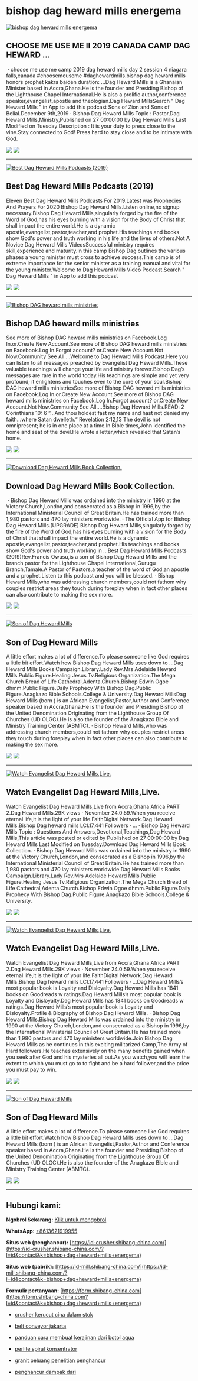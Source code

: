 # bishop dag heward mills energema

<a href="https://swt.shibang-china.com/?l=id&img&k=bishop+dag+heward+mills+energema" target="_blank">![bishop dag heward mills energema](http://static.shibang-china.com/all-800x300/818.jpg)</a>

## CHOOSE ME USE ME II 2019 CANADA CAMP DAG HEWARD …
&nbsp;&#0183;&#32;choose me use me camp 2019 dag heward mills day 2 session 4 niagara falls,canada #choosemeuseme #daghewardmills.bishop dag heward mills honors prophet kakra baiden duration: …Dag Heward Mills is a Ghanaian Minister based in Accra,Ghana.He is the founder and Presiding Bishop of the Lighthouse Chapel International.He is also a prolific author,conference speaker,evangelist,apostle and theologian.Dag Heward MillsSearch &quot; Dag Heward Mills &quot; in App to add this podcast Sons of Zion and Sons of Belial.December 9th,2019&nbsp;&#0183;&#32;Bishop Dag Heward Mills Topic : Pastor,Dag Heward Mills,Ministry,Published on 27 00:00:00 by Dag Heward Mills Last Modified on Tuesday Description : It is your duty to press close to the vine.Stay connected to God! Press hard to stay close and to be intimate with God.


<a href="https://whatsapp.shibangsoft.com/WhatsApp.php" target="_blank" title="WhatsApp">![](http://static.shibang-china.com/icon/whatsapp.png)</a> <a href="https://swt.shibang-china.com/?l=id&icon&k=bishop+dag+heward+mills+energema" target="_blank">![](http://static.shibang-china.com/icon/chat-id.png)</a>

---

<a href="https://swt.shibang-china.com/?l=id&img&k=bishop+dag+heward+mills+energema" target="_blank">![Best Dag Heward Mills Podcasts (2019)](http://static.shibang-china.com/all-800x300/346.jpg)</a>

## Best Dag Heward Mills Podcasts (2019)
Eleven Best Dag Heward Mills Podcasts For 2019.Latest was Prophecies And Prayers For 2020 Bishop Dag Heward Mills.Listen online,no signup necessary.Bishop Dag Heward Mills,singularly forged by the fire of the Word of God,has his eyes burning with a vision for the Body of Christ that shall impact the entire world.He is a dynamic apostle,evangelist,pastor,teacher,and prophet.His teachings and books show God's power and truth working in his life and the lives of others.Not A Novice Dag Heward Mills VideosSuccessful ministry requires skill,experience and maturity.In this camp Bishop Dag outlines the various phases a young minister must cross to achieve success.This camp is of extreme importance for the senior minister as a training manual and vital for the young minister.Welcome to Dag Heward Mills Video Podcast.Search &quot; Dag Heward Mills &quot; in App to add this podcast


<a href="https://whatsapp.shibangsoft.com/WhatsApp.php" target="_blank" title="WhatsApp">![](http://static.shibang-china.com/icon/whatsapp.png)</a> <a href="https://swt.shibang-china.com/?l=id&icon&k=bishop+dag+heward+mills+energema" target="_blank">![](http://static.shibang-china.com/icon/chat-id.png)</a>

---

<a href="https://swt.shibang-china.com/?l=id&img&k=bishop+dag+heward+mills+energema" target="_blank">![Bishop DAG heward mills ministries](http://static.shibang-china.com/all-800x300/774.jpg)</a>

## Bishop DAG heward mills ministries
See more of Bishop DAG heward mills ministries on Facebook.Log In.or.Create New Account.See more of Bishop DAG heward mills ministries on Facebook.Log In.Forgot account? or.Create New Account.Not Now.Community See All.…‎Welcome to Dag Heward Mills Podcast.Here you can listen to all messages preached by Evangelist Dag Heward Mills.These valuable teachings will change your life and ministry forever.Bishop Dag’s messages are rare in the world today.His teachings are simple and yet very profound; it enlightens and touches even to the core of your soul.Bishop DAG heward mills ministriesSee more of Bishop DAG heward mills ministries on Facebook.Log In.or.Create New Account.See more of Bishop DAG heward mills ministries on Facebook.Log In.Forgot account? or.Create New Account.Not Now.Community See All.…Bishop Dag Heward Mills.READ: 2 Corinthians 10: 6 “…And thou holdest fast my name and hast not denied my faith…where Satan dwelleth.“ Revelation 2:12,13 The devil is not omnipresent; he is in one place at a time.In Bible times,John identified the home and seat of the devil.He wrote a letter,which revealed that Satan’s home.


<a href="https://whatsapp.shibangsoft.com/WhatsApp.php" target="_blank" title="WhatsApp">![](http://static.shibang-china.com/icon/whatsapp.png)</a> <a href="https://swt.shibang-china.com/?l=id&icon&k=bishop+dag+heward+mills+energema" target="_blank">![](http://static.shibang-china.com/icon/chat-id.png)</a>

---

<a href="https://swt.shibang-china.com/?l=id&img&k=bishop+dag+heward+mills+energema" target="_blank">![Download Dag Heward Mills Book Collection.](http://static.shibang-china.com/all-800x300/1449.jpg)</a>

## Download Dag Heward Mills Book Collection.
&nbsp;&#0183;&#32;Bishop Dag Heward Mills was ordained into the ministry in 1990 at the Victory Church,London,and consecrated as a Bishop in 1996,by the International Ministerial Council of Great Britain.He has trained more than 1,980 pastors and 470 lay ministers worldwide.&nbsp;&#0183;&#32;The Official App for Bishop Dag Heward Mills.(UPGRADE) Bishop Dag Heward Mills,singularly forged by the fire of the Word of God,has his eyes burning with a vision for the Body of Christ that shall impact the entire world.He is a dynamic apostle,evangelist,pastor,teacher,and prophet.His teachings and books show God's power and truth working in …Best Dag Heward Mills Podcasts (2019)Rev.Francis Owusu,is a son of Bishop Dag Heward Mills and the branch pastor for the Lighthouse Chapel International,Gurugu Branch,Tamale.A Pastor of Pastors,a teacher of the word of God,an apostle and a prophet.Listen to this podcast and you will be blessed.&nbsp;&#0183;&#32;Bishop Heward Mills,who was addressing church members,could not fathom why couples restrict areas they touch during foreplay when in fact other places can also contribute to making the sex more.


<a href="https://whatsapp.shibangsoft.com/WhatsApp.php" target="_blank" title="WhatsApp">![](http://static.shibang-china.com/icon/whatsapp.png)</a> <a href="https://swt.shibang-china.com/?l=id&icon&k=bishop+dag+heward+mills+energema" target="_blank">![](http://static.shibang-china.com/icon/chat-id.png)</a>

---

<a href="https://swt.shibang-china.com/?l=id&img&k=bishop+dag+heward+mills+energema" target="_blank">![Son of Dag Heward Mills](http://static.shibang-china.com/all-800x300/992.jpg)</a>

## Son of Dag Heward Mills
A little effort makes a lot of difference.To please someone like God requires a little bit effort.Watch how Bishop Dag Heward Mills uses down to …Dag Heward Mills Books Campaign.Library.Lady Rev.Mrs Adelaide Heward Mills.Public Figure.Healing Jesus Tv.Religious Organization.The Mega Church Bread of Life Cathedral,Adenta.Church.Bishop Edwin Ogoe dhmm.Public Figure.Daily Prophecy With Bishop Dag.Public Figure.Anagkazo Bible Schools.College &amp; University.Dag Heward MillsDag Heward Mills (born ) is an African Evangelist,Pastor,Author and Conference speaker based in Accra,Ghana.He is the founder and Presiding Bishop of the United Denomination Originating from the Lighthouse Group Of Churches (UD OLGC).He is also the founder of the Anagkazo Bible and Ministry Training Center (ABMTC).&nbsp;&#0183;&#32;Bishop Heward Mills,who was addressing church members,could not fathom why couples restrict areas they touch during foreplay when in fact other places can also contribute to making the sex more.


<a href="https://whatsapp.shibangsoft.com/WhatsApp.php" target="_blank" title="WhatsApp">![](http://static.shibang-china.com/icon/whatsapp.png)</a> <a href="https://swt.shibang-china.com/?l=id&icon&k=bishop+dag+heward+mills+energema" target="_blank">![](http://static.shibang-china.com/icon/chat-id.png)</a>

---

<a href="https://swt.shibang-china.com/?l=id&img&k=bishop+dag+heward+mills+energema" target="_blank">![Watch Evangelist Dag Heward Mills,Live.](http://static.shibang-china.com/all-800x300/942.jpg)</a>

## Watch Evangelist Dag Heward Mills,Live.
Watch Evangelist Dag Heward Mills,Live from Accra,Ghana Africa PART 2.Dag Heward Mills.29K views &#183; November 24.0:59.When you receive eternal life,it is the light of your life.FaithDigital Network.Dag Heward Mills.Bishop Dag heward mills LCI.17,441 Followers &#183; …&nbsp;&#0183;&#32;Bishop Dag Heward Mills Topic : Questions And Answers,Devotional,Teachings,Dag Heward Mills,This article was posted or edited by Published on 27 00:00:00 by Dag Heward Mills Last Modified on Tuesday.Download Dag Heward Mills Book Collection.&nbsp;&#0183;&#32;Bishop Dag Heward Mills was ordained into the ministry in 1990 at the Victory Church,London,and consecrated as a Bishop in 1996,by the International Ministerial Council of Great Britain.He has trained more than 1,980 pastors and 470 lay ministers worldwide.Dag Heward Mills Books Campaign.Library.Lady Rev.Mrs Adelaide Heward Mills.Public Figure.Healing Jesus Tv.Religious Organization.The Mega Church Bread of Life Cathedral,Adenta.Church.Bishop Edwin Ogoe dhmm.Public Figure.Daily Prophecy With Bishop Dag.Public Figure.Anagkazo Bible Schools.College &amp; University.


<a href="https://whatsapp.shibangsoft.com/WhatsApp.php" target="_blank" title="WhatsApp">![](http://static.shibang-china.com/icon/whatsapp.png)</a> <a href="https://swt.shibang-china.com/?l=id&icon&k=bishop+dag+heward+mills+energema" target="_blank">![](http://static.shibang-china.com/icon/chat-id.png)</a>

---

<a href="https://swt.shibang-china.com/?l=id&img&k=bishop+dag+heward+mills+energema" target="_blank">![Watch Evangelist Dag Heward Mills,Live.](http://static.shibang-china.com/all-800x300/1280.jpg)</a>

## Watch Evangelist Dag Heward Mills,Live.
Watch Evangelist Dag Heward Mills,Live from Accra,Ghana Africa PART 2.Dag Heward Mills.29K views &#183; November 24.0:59.When you receive eternal life,it is the light of your life.FaithDigital Network.Dag Heward Mills.Bishop Dag heward mills LCI.17,441 Followers &#183; …Dag Heward Mills’s most popular book is Loyalty and Disloyalty.Dag Heward Mills has 1841 books on Goodreads w ratings.Dag Heward Mills’s most popular book is Loyalty and Disloyalty.Dag Heward Mills has 1841 books on Goodreads w ratings.Dag Heward Mills’s most popular book is Loyalty and Disloyalty.Profile &amp; Biography of Bishop Dag Heward Mills.&nbsp;&#0183;&#32;Bishop Dag Heward Mills.Bishop Dag Heward Mills was ordained into the ministry in 1990 at the Victory Church,London,and consecrated as a Bishop in 1996,by the International Ministerial Council of Great Britain.He has trained more than 1,980 pastors and 470 lay ministers worldwide.Join Bishop Dag Heward Mills as he continues in this exciting militarized Camp,The Army of Hard followers.He teaches extensively on the many benefits gained when you seek after God and his mysteries all out.As you watch,you will learn the extent to which you must go to to fight and be a hard follower,and the price you must pay to win.


<a href="https://whatsapp.shibangsoft.com/WhatsApp.php" target="_blank" title="WhatsApp">![](http://static.shibang-china.com/icon/whatsapp.png)</a> <a href="https://swt.shibang-china.com/?l=id&icon&k=bishop+dag+heward+mills+energema" target="_blank">![](http://static.shibang-china.com/icon/chat-id.png)</a>

---

<a href="https://swt.shibang-china.com/?l=id&img&k=bishop+dag+heward+mills+energema" target="_blank">![Son of Dag Heward Mills](http://static.shibang-china.com/all-800x300/977.jpg)</a>

## Son of Dag Heward Mills
A little effort makes a lot of difference.To please someone like God requires a little bit effort.Watch how Bishop Dag Heward Mills uses down to …Dag Heward Mills (born ) is an African Evangelist,Pastor,Author and Conference speaker based in Accra,Ghana.He is the founder and Presiding Bishop of the United Denomination Originating from the Lighthouse Group Of Churches (UD OLGC).He is also the founder of the Anagkazo Bible and Ministry Training Center (ABMTC).

<a href="https://whatsapp.shibangsoft.com/WhatsApp.php" target="_blank" title="WhatsApp">![](http://static.shibang-china.com/icon/whatsapp.png)</a> <a href="https://swt.shibang-china.com/?l=id&icon&k=bishop+dag+heward+mills+energema" target="_blank">![](http://static.shibang-china.com/icon/chat-id.png)</a>

---
## Hubungi kami:

**Ngobrol Sekarang:** [Klik untuk mengobrol](https://swt.shibang-china.com?l=id&contact&k=bishop+dag+heward+mills+energema)

**WhatsApp:**  [+8613621919955](https://whatsapp.shibangsoft.com/WhatsApp.php)

**Situs web (penghancur):** [https://id-crusher.shibang-china.com/](https://id-crusher.shibang-china.com/?l=id&contact&k=bishop+dag+heward+mills+energema)

**Situs web (pabrik):** [https://id-mill.shibang-china.com/](https://id-mill.shibang-china.com/?l=id&contact&k=bishop+dag+heward+mills+energema)

**Formulir pertanyaan:** [https://form.shibang-china.com](https://form.shibang-china.com?l=id&contact&k=bishop+dag+heward+mills+energema)

* [crusher kerucut cina dalam stok](../49/crusher%20kerucut%20cina%20dalam%20stok.md)

* [belt conveyor jakarta](../42/belt%20conveyor%20jakarta.md)

* [panduan cara membuat kerajinan dari botol aqua](../41/panduan%20cara%20membuat%20kerajinan%20dari%20botol%20aqua.md)

* [perlite spiral konsentrator](../44/perlite%20spiral%20konsentrator.md)

* [granit peluang penelitian penghancur](../43/granit%20peluang%20penelitian%20penghancur.md)

* [penghancur dampak dari](../41/penghancur%20dampak%20dari.md)